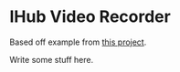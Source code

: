 # IHub Video Recorder

Based off example from [this project](https://github.com/chris-tse/IhubVideoRecorder).

Write some stuff here.